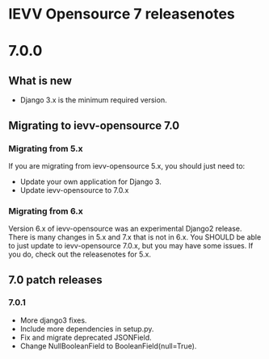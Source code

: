 IEVV Opensource 7 releasenotes
==============================


7.0.0
=====

## What is new

- Django 3.x is the minimum required version.


## Migrating to ievv-opensource 7.0

### Migrating from 5.x
If you are migrating from ievv-opensource 5.x, you should just need to:

- Update your own application for Django 3.
- Update ievv-opensource to 7.0.x


### Migrating from 6.x
Version 6.x of ievv-opensource was an experimental Django2 release. There is many changes
in 5.x and 7.x that is not in 6.x. You SHOULD be able to just update to ievv-opensource 7.0.x,
but you may have some issues. If you do, check out the releasenotes for 5.x.


## 7.0 patch releases

### 7.0.1
- More django3 fixes.
- Include more dependencies in setup.py.
- Fix and migrate deprecated JSONField.
- Change NullBooleanField to BooleanField(null=True).
